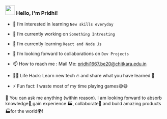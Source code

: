 ### <img src="https://media.giphy.com/media/hvRJCLFzcasrR4ia7z/giphy.gif" width="30px" height="30px"> Hello, I'm Pridhi!

- 👀 I’m interested in learning `New skills everyday`
- 🔭 I’m currently working on `Something Intresting`
- 🌱 I’m currently learning `React and Node Js`
- 💞️ I’m looking forward to collaborations on `Dev Projects`
- 📫 How to reach me : Mail Me: pridhi1667.be20@chitkara.edu.in

- 👨‍💻 Life Hack: Learn new tech 🔥 and share what you have learned 🎉<br/>
- ⚡ Fun fact: I waste most of my time playing games😅😅

💬 You can ask me anything (within reason). I am looking forward to absorb knowledge🧠,gain experience 🏭, collaborate🤝 and build amazing products 🏭for the world🌍!

